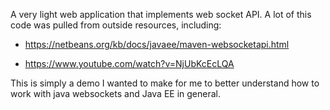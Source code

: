 A very light web application that implements web socket API. A lot of this code was pulled from outside resources, including:

- https://netbeans.org/kb/docs/javaee/maven-websocketapi.html

- https://www.youtube.com/watch?v=NjUbKcEcLQA

This is simply a demo I wanted to make for me to better understand how to work with java websockets and Java EE in general.

